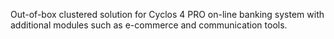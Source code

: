 Out-of-box clustered solution for Cyclos 4 PRO on-line banking system with additional modules such as e-commerce and communication tools.

